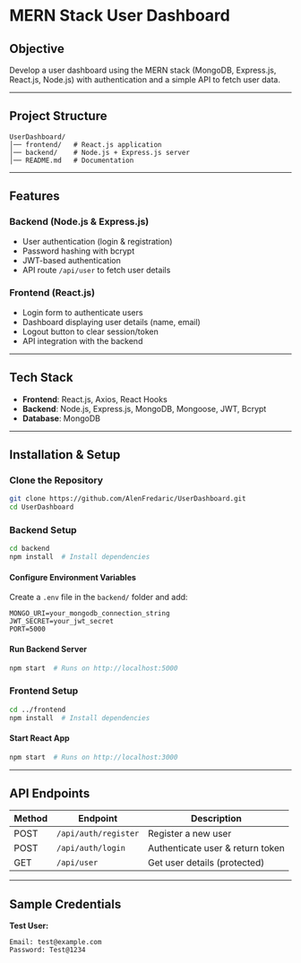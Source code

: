 # MERN Stack User Dashboard

## Objective
Develop a user dashboard using the MERN stack (MongoDB, Express.js, React.js, Node.js) with authentication and a simple API to fetch user data.

---
## Project Structure
```
UserDashboard/
│── frontend/   # React.js application
│── backend/    # Node.js + Express.js server
│── README.md   # Documentation
```

---
## Features
### Backend (Node.js & Express.js)
- User authentication (login & registration)
- Password hashing with bcrypt
- JWT-based authentication
- API route `/api/user` to fetch user details

### Frontend (React.js)
- Login form to authenticate users
- Dashboard displaying user details (name, email)
- Logout button to clear session/token
- API integration with the backend

---
## Tech Stack
- **Frontend**: React.js, Axios, React Hooks
- **Backend**: Node.js, Express.js, MongoDB, Mongoose, JWT, Bcrypt
- **Database**: MongoDB

---
## Installation & Setup
### Clone the Repository
```sh
git clone https://github.com/AlenFredaric/UserDashboard.git
cd UserDashboard
```

### Backend Setup
```sh
cd backend
npm install  # Install dependencies
```
#### Configure Environment Variables
Create a `.env` file in the `backend/` folder and add:
```
MONGO_URI=your_mongodb_connection_string
JWT_SECRET=your_jwt_secret
PORT=5000
```
#### Run Backend Server
```sh
npm start  # Runs on http://localhost:5000
```

### Frontend Setup
```sh
cd ../frontend
npm install  # Install dependencies
```
#### Start React App
```sh
npm start  # Runs on http://localhost:3000
```

---
## API Endpoints
| Method | Endpoint     | Description |
|--------|-------------|-------------|
| POST   | `/api/auth/register` | Register a new user |
| POST   | `/api/auth/login` | Authenticate user & return token |
| GET    | `/api/user` | Get user details (protected) |

---
## Sample Credentials
**Test User:**
```
Email: test@example.com
Password: Test@1234
```



